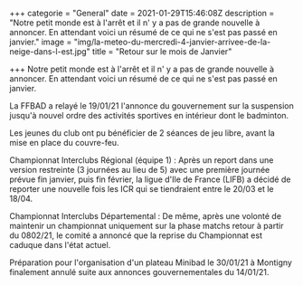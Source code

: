 +++
categorie = "General"
date = 2021-01-29T15:46:08Z
description = "Notre petit monde est à l'arrêt et il n' y a pas de grande nouvelle à annoncer. En attendant voici un résumé de ce qui ne s'est pas passé en janvier."
image = "img/la-meteo-du-mercredi-4-janvier-arrivee-de-la-neige-dans-l-est.jpg"
title = "Retour sur le mois de Janvier"

+++
Notre petit monde est à l'arrêt et il n' y a pas de grande nouvelle à annoncer. En attendant voici un résumé de ce qui ne s'est pas passé en janvier.

La FFBAD a relayé le 19/01/21 l'annonce du gouvernement sur la suspension jusqu'à nouvel ordre des activités sportives en intérieur dont le badminton.

Les jeunes du club ont pu bénéficier de 2 séances de jeu libre, avant la mise en place du couvre-feu.

Championnat Interclubs Régional (équipe 1) : Après un report dans une version restreinte (3 journées au lieu de 5) avec une première journée prévue fin janvier, puis fin février, la ligue d'Ile de France (LIFB) a décidé de reporter une nouvelle fois les ICR qui se tiendraient entre le 20/03 et le 18/04.

Championnat Interclubs Départemental : De même, après une volonté de maintenir un championnat uniquement sur la phase matchs retour à partir du 0802/21, le comité a annoncé que la reprise du Championnat est caduque dans l'état actuel.

Préparation pour l'organisation d'un plateau Minibad le 30/01/21 à Montigny finalement annulé suite aux annonces gouvernementales du 14/01/21.